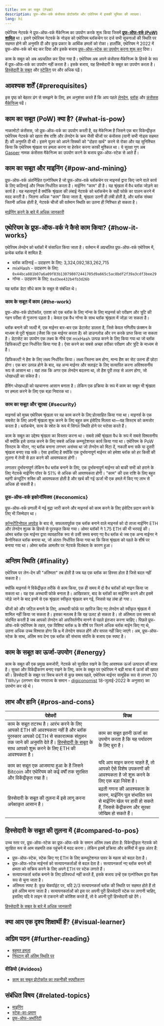 ```yaml
---
title: काम का सबूत (PoW)
description: प्रूफ-ऑफ-वर्क कंसेंसस प्रोटोकॉल और एथेरियम में इसकी भूमिका की व्याख्या।
lang: hi
---
```


एथेरियम नेटवर्क ने प्रूफ-ऑफ-वर्क मैकेनिज्म का उपयोग करके शुरू किया जिसमें **[प्रूफ-ऑफ-वर्क (PoW) शामिल](/developers/docs/consensus-mechanisms/pow)** था। इसने एथेरियम नेटवर्क के नोड्स को एथेरियम ब्लॉकचेन पर दर्ज सभी सूचनाओं की स्थिति पर सहमत होने की अनुमति दी और कुछ प्रकार के आर्थिक हमलों को रोका। हालाँकि, एथेरियम ने 2022 में प्रूफ-ऑफ-वर्क को बंद कर दिया और इसके बजाय [प्रूफ-ऑफ-स्टेक का उपयोग करना शुरू कर](/developers/docs/consensus-mechanisms/pos) दिया।

<Alert variant="update">
<AlertEmoji text=":wave:"/>
<AlertContent>
<AlertDescription>
    काम के सबूत को अब अप्रचलित कर दिया गया है। एथेरियम अब अपने कंसेंसस मैकेनिज्म के हिस्से के रूप में प्रूफ-ऑफ-वर्क का उपयोग नहीं करता है। इसके बजाय, यह हिस्सेदारी के सबूत का उपयोग करता है। <a href="/developers/docs/consensus-mechanisms/pos/">हिस्सेदारी के सबूत</a> और <a href="/staking/">स्टेकिंग</a> पर और अधिक पढ़ें।
</AlertDescription>
</AlertContent>
</Alert>

## आवश्यक शर्तें {#prerequisites}

इस पृष्ठ को बेहतर ढंग से समझने के लिए, हम अनुशंसा करते हैं कि आप पहले [लेनदेन](/developers/docs/transactions/), [ब्लॉक](/developers/docs/blocks/) और [कंसेंसस मैकेनिज्म](/developers/docs/consensus-mechanisms/) पढें।

## काम का सबूत (PoW) क्या है? {#what-is-pow}

नाकामोटो कंसेंसस, जो प्रूफ-ऑफ-वर्क का उपयोग करती है, वह मैकेनिज्म है जिसने एक बार विकेन्द्रीकृत एथेरियम नेटवर्क को खाता शेष राशि और लेनदेन के क्रम जैसी चीजों पर कंसेंसस (यानी सभी नोड्स सहमत हैं) की अनुमति दी थी। इसने यूज़र को अपने सिक्कों को "दोहरा खर्च" करने से रोका और यह सुनिश्चित किया कि एथेरियम श्रृंखला पर हमला करना या हेरफेर करना काफी मुश्किल था। ये सुरक्षा गुण अब [Gasper](/developers/docs/consensus-mechanisms/pos/gasper/) नामक कंसेंसस मैकेनिज्म का उपयोग करने के बजाय प्रूफ-ऑफ-स्टेक से आते हैं।

## काम का सबूत और माइनिंग {#pow-and-mining}

प्रूफ-ऑफ-वर्क अंतर्निहित एल्गोरिथम है जो प्रूफ-ऑफ-वर्क ब्लॉकचेन पर माइनर्स द्वारा किए जाने वाले कार्य के लिए कठिनाई और नियम निर्धारित करता है। माईनिंग "काम" ही है। यह श्रृंखला में वैध ब्लॉक जोड़ने का कार्य है। यह महत्वपूर्ण है क्योंकि श्रृंखला की लंबाई नेटवर्क को ब्लॉकचेन के सही फोर्क का पालन करने में मदद करती है। जितना अधिक "काम" किया जाता है, श्रृंखला उतनी ही लंबी होती है, और ब्लॉक संख्या जितनी अधिक होती है, नेटवर्क चीजों की वर्तमान स्थिति का उतना ही निश्चित हो सकता है।

[माईनिंग करने के बारे में अधिक जानकारी](/developers/docs/consensus-mechanisms/pow/mining/)

## एथेरियम के प्रूफ-ऑफ-वर्क ने कैसे काम किया? {#how-it-works}

एथेरियम लेनदेन को ब्लॉकों में संसाधित किया जाता है। वर्तमान में अप्रचलित प्रूफ-ऑफ-वर्क एथेरियम में, प्रत्येक ब्लॉक में शामिल हैं:

- ब्लॉक कठिनाई – उदाहरण के लिए: 3,324,092,183,262,715
- mixHash - उदाहरण के लिए: `0x44bca881b07a6a09f83b130798072441705d9a665c5ac8bdf2f39a3cdf3bee29`
- नॉन्स - उदाहरण के लिए: `0xd3ee432b4fb3d26b`

यह ब्लॉक डेटा सीधे काम के सबूत से संबंधित थे।

### काम के सबूत में काम {#the-work}

प्रूफ-ऑफ-वर्क प्रोटोकॉल, एताश को एक ब्लॉक के लिए नॉन्स के लिए माइनर्स को परीक्षण और त्रुटि की गहन परीक्षा से गुजरना पड़ता है। केवल एक वैध नॉन्स के साथ ब्लॉक श्रृंखला में जोड़ा जा सकता है।

ब्लॉक बनाने की जल्दी में, एक माईनर बार-बार एक डेटासेट डालता है, जिसे केवल गणितीय फ़ंक्शन के माध्यम से पूरी श्रृंखला (जैसा कि एक माईनर करता है) को डाउनलोड और रन करके प्राप्त किया जा सकता है। डेटासेट का उपयोग एक लक्ष्य के नीचे एक mixHash उत्पन्न करने के लिए किया गया था जो ब्लॉक डिफिकल्‍टी द्वारा निर्धारित किया गया है। ऐसा करने का सबसे अच्छा तरीका परीक्षण और त्रुटि के माध्यम से है।

डिफिकल्‍टी ने हैश के लिए लक्ष्य निर्धारित किया। लक्ष्य जितना कम होगा, मान्य हैश का सेट उतना ही छोटा होगा। एक बार उत्पन्न होने के बाद, यह अन्य माईनर और क्लाइंट के लिए सत्यापित करना अविश्वसनीय रूप से आसान था। यहां तक कि अगर एक लेनदेन बदलना था, तो हैश पूरी तरह से अलग होगा, जो धोखाधड़ी का संकेत है।

हैशिंग धोखाधड़ी को पहचानना आसान बनाता है। लेकिन एक प्रक्रिया के रूप में काम का सबूत भी श्रृंखला पर हमला करने के लिए एक बड़ा निवारक था।

### काम का सबूत और सुरक्षा {#security}

माइनर्स को मुख्य एथेरियम श्रृंखला पर यह काम करने के लिए प्रोत्साहित किया गया था। माइनर्स के एक सबसेट के लिए अपनी श्रृंखला शुरू करने के लिए बहुत कम इंसेटिव मिलता था—यह सिस्टम को कमजोर करता है। ब्लॉकचेन, सत्य के स्रोत के रूप में सिंगल स्थिति होने पर भरोसा करते हैं।

काम के सबूत का उद्देश्य श्रृंखला का विस्तार करना था। सबसे लंबी श्रृंखला वैध के रूप में सबसे विश्वसनीय थी क्योंकि इसे उत्पन्न करने के लिए सबसे अधिक कम्प्यूटेशनल कार्य किया गया था। एथेरियम के PoW सिस्टम के भीतर, नए ब्लॉक बनाना लगभग असंभव था जो लेनदेन को मिटा दें, नकली बना सकें या दूसरी श्रृंखला बनाए रख सकें। ऐसा इसलिए है क्योंकि एक दुर्भावनापूर्ण माईनर को हमेशा ब्लॉक को हर किसी की तुलना में तेजी से हल करने की आवश्यकता होगी।

लगातार दुर्भावनापूर्ण लेकिन वैध ब्लॉक बनाने के लिए, एक दुर्भावनापूर्ण माईनर को बाकी सभी को हराने के लिए नेटवर्क माईनिंग पॉवर के 51% से अधिक की आवश्यकता होगी। "काम" की उस राशि के लिए बहुत महंगी कंप्यूटिंग शक्ति की आवश्यकता होती है और खर्च की गई ऊर्जा भी एक हमले में किए गए लाभ से अधिक हो सकती है।

### प्रूफ-ऑफ-वर्क इकोनॉमिक्स {#economics}

प्रूफ-ऑफ-वर्क प्रणाली में नई मुद्रा जारी करने और माइनर्स को काम करने के लिए इंसेटिव प्रदान करने के लिए भी जिम्मेदार था।

[कॉन्स्टेंटिनोपल अपग्रेड](/history/#constantinople) के बाद से, सफलतापूर्वक एक ब्लॉक बनाने वाले माइनर्स को दो ताजा माईनिंग ETH और लेनदेन शुल्क के हिस्से से पुरस्कृत किया गया। ओमर ब्लॉकों ने 1.75 ETH की भी भरपाई की। ओमर ब्लॉक एक माईनर द्वारा व्यावहारिक रूप से उसी समय बनाए गए वैध ब्लॉक थे जब एक अन्य माईनर ने कैनोनिकल ब्लॉक बनाया था, जो अंततः निर्धारित किया गया था कि किस श्रृंखला को पहले के शीर्ष पर बनाया गया था। ओमर ब्लॉक आमतौर पर नेटवर्क विलंबता के कारण हुआ।

## अन्तिम स्थिति {#finality}

एथेरियम पर लेन-देन की "अंतिमता" तब होती है जब यह एक ब्लॉक का हिस्सा होता है जिसे बदल नहीं सकता है।

क्योंकि माइनर्स ने विकेंद्रीकृत तरीके से काम किया, एक ही समय में दो वैध ब्लॉकों को माइन किया जा सकता था। यह एक अस्थायी फोर्क बनाता है। आखिरकार, बाद के ब्लॉकों का माईनिंग करने और इसमें जोड़े जाने के बाद इनमें से एक श्रृंखला स्वीकृत श्रृंखला बन गई, जिससे यह लंबा हो गया।

चीजों को और जटिल बनाने के लिए, अस्थायी फोर्क पर खारिज किए गए लेनदेन को स्वीकृत श्रृंखला में शामिल नहीं किया जा सकता है। इसका मतलब है कि यह उलट हो सकता है। तो अंतिमता उस समय को संदर्भित करती है जब आपको लेनदेन को अपरिवर्तनीय मानने से पहले इंतजार करना चाहिए। पिछले प्रूफ-ऑफ-वर्क एथेरियम के तहत, एक विशिष्ट ब्लॉक `N` के शीर्ष पर जितने अधिक ब्लॉक माईन किए गए थे, उतना अधिक उच्च विश्वास होगा कि `N` में लेनदेन सफल होंगे और वापस नहीं किए जाएंगे। अब, प्रूफ-ऑफ-स्टेक के साथ, अंतिम रूप देना एक ब्लॉक की संभाव्य संपत्ति के बजाय एक स्पष्ट है।

## काम के सबूत का ऊर्जा-उपयोग {#energy}

काम के सबूत की एक प्रमुख कमजोरी, नेटवर्क को सुरक्षित रखने के लिए आवश्यक ऊर्जा उत्पादन की मात्रा है। सुरक्षा और विकेंद्रीकरण बनाए रखने के लिए, काम के सबूत पर एथेरियम ने बड़ी मात्रा में ऊर्जा की खपत की। हिस्सेदारी के सबूत पर स्विच करने से कुछ समय पहले, एथेरियम माईनर सामूहिक रूप से लगभग 70 TWh/yr (लगभग चेक गणराज्य के समान - [digiconomist](https://digiconomist.net/) 18-जुलाई-2022 के अनुसार) का उपभोग कर रहे थे।

## लाभ और हानि {#pros-and-cons}

| पेशेवरों                                                                                                                                                                                                                                                          | विपक्ष                                                                                                                                     |
| ----------------------------------------------------------------------------------------------------------------------------------------------------------------------------------------------------------------------------------------------------------------- | ------------------------------------------------------------------------------------------------------------------------------------------ |
| काम के सबूत तटस्थ है। आरंभ करने के लिए आपको ETH की आवश्यकता नहीं है और ब्लॉक पुरस्कार आपको 0ETH से सकारात्मक संतुलन तक जाने की अनुमति देते हैं। [हिस्सेदारी के सबूत](/developers/docs/consensus-mechanisms/pos/) के साथ आपको शुरू करने के लिए ETH की आवश्यकता है। | काम का सबूत इतनी ऊर्जा का उपयोग करता है कि यह पर्यावरण के लिए बुरा है।                                                                     |
| काम का सबूत एक आजमाया हुआ के है जिसने Bitcoin और एथेरियम को कई वर्षों तक सुरक्षित और विकेंद्रीकृत रखा है।                                                                                                                                                         | यदि आप माइन करना चाहते हैं, तो आपको ऐसे विशेष उपकरणों की आवश्यकता है जो शुरू करने के लिए एक बड़ा निवेश है।                                 |
| हिस्सेदारी के सबूत की तुलना में इसे लागू करना अपेक्षाकृत आसान है।                                                                                                                                                                                                 | बढ़ती गणना की आवश्यकता के कारण, माईनिंग पूल संभावित रूप से माईनिंग खेल पर हावी हो सकते हैं, जिससे केंद्रीकरण और सुरक्षा जोखिम हो सकते हैं। |

## हिस्सेदारी के सबूत की तुलना में {#compared-to-pos}

उच्च स्तर पर, प्रूफ-ऑफ-स्टेक का प्रूफ-ऑफ-वर्क के समान अंतिम लक्ष्य होता है: विकेन्द्रीकृत नेटवर्क को सुरक्षित रूप से आम सहमति तक पहुंचने में मदद करना। लेकिन इसमें प्रक्रिया और कर्मियों में कुछ अंतर हैं:

- प्रूफ-ऑफ-स्टेक, स्टेक किए गए ETH के लिए कम्प्यूटेशनल पावर के महत्व को बदल देता है।
- प्रूफ-ऑफ-स्टेक माईनर्स को सत्यापनकर्ताओं से बदल देता है। सत्यापनकर्ता नए ब्लॉक बनाने की क्षमता को सक्रिय करने के लिए अपने ETH पर स्‍टेक लगाते हैं।
- सत्यापनकर्ता ब्लॉक बनाने के लिए प्रतिस्पर्धा नहीं करते हैं, इसके बजाय उन्हें एक एल्गोरिथम द्वारा रैंडम रूप से चुना जाता है।
- अंतिमता स्पष्ट है: कुछ चेकपॉइंट पर, यदि 2/3 सत्यापनकर्ता ब्लॉक की स्थिति पर सहमत होते हैं तो इसे अंतिम माना जाता है। सत्यापनकर्ताओं को इस पर अपनी पूरी हिस्सेदारी स्टेक पर लगानी चाहिए, इसलिए यदि वे लाइन से टकराने की कोशिश करते हैं, तो वे अपनी पूरी हिस्सेदारी खो देंगे।

[हिस्सेदारी के सबूत के बारे में अधिक जानकारी](/developers/docs/consensus-mechanisms/pos/)

## क्या आप एक दृश्य शिक्षार्थी हैं? {#visual-learner}

<YouTube id="3EUAcxhuoU4" />

## अग्रिम पठन {#further-reading}

- [बहुमत हमला](https://en.bitcoin.it/wiki/Majority_attack)
- [निपटान की अंतिम स्थिति पर](https://blog.ethereum.org/2016/05/09/on-settlement-finality/)

### वीडियो {#videos}

- [काम का सबूत प्रोटोकॉल का तकनीकी स्पष्टीकरण](https://youtu.be/9V1bipPkCTU)

## संबंधित विषय {#related-topics}

- [माइनिंग](/developers/docs/consensus-mechanisms/pow/mining/)
- [स्टेक-का-प्रमाण](/developers/docs/consensus-mechanisms/pos/)
- [प्रूफ-ऑफ-अथॉरिटी](/developers/docs/consensus-mechanisms/poa/)
